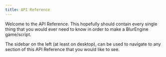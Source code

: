 ```yaml
---
title: API Reference
---
```


Welcome to the API Reference. This hopefully should contain every single thing that you would ever need to know in order to make a BlurEngine game/script.

The sidebar on the left (at least on desktop), can be used to navigate to any section of this API Reference that you would like to see.
